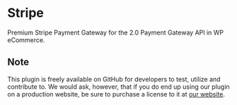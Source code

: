 Stripe
======

Premium Stripe Payment Gateway for the 2.0 Payment Gateway API in WP eCommerce.

## Note ##

This plugin is freely available on GitHub for developers to test, utilize and contribute to.  We would ask, however, that if you do end up using our plugin on a production website, be sure to purchase a license to it at [our website](https://wpecommerce.org/store/product/stripe-payments/).
